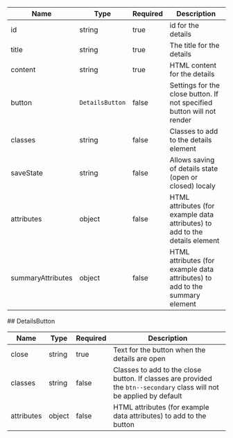 | Name              | Type            | Required | Description                                                                 |
| ----------------- | --------------- | -------- | --------------------------------------------------------------------------- |
| id                | string          | true     | id for the details                                                          |
| title             | string          | true     | The title for the details                                                   |
| content           | string          | true     | HTML content for the details                                                |
| button            | `DetailsButton` | false    | Settings for the close button. If not specified button will not render      |
| classes           | string          | false    | Classes to add to the details element                                       |
| saveState         | string          | false    | Allows saving of details state (open or closed) localy                      |
| attributes        | object          | false    | HTML attributes (for example data attributes) to add to the details element |
| summaryAttributes | object          | false    | HTML attributes (for example data attributes) to add to the summary element |

## DetailsButton

| Name       | Type   | Required | Description                                                                                                           |
| ---------- | ------ | -------- | --------------------------------------------------------------------------------------------------------------------- |
| close      | string | true     | Text for the button when the details are open                                                                         |
| classes    | string | false    | Classes to add to the close button. If classes are provided the `btn--secondary` class will not be applied by default |
| attributes | object | false    | HTML attributes (for example data attributes) to add to the button                                                    |
